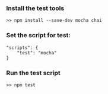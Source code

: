### Install the test tools
```
>> npm install --save-dev mocha chai
```

### Set the script for test:
```
"scripts": {
    "test": "mocha"
}
```

### Run the test script
```
>> npm test
```